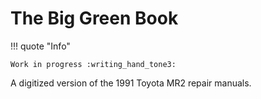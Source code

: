 # The Big Green Book

!!! quote "Info"

    Work in progress :writing_hand_tone3:

A digitized version of the 1991 Toyota MR2 repair manuals.